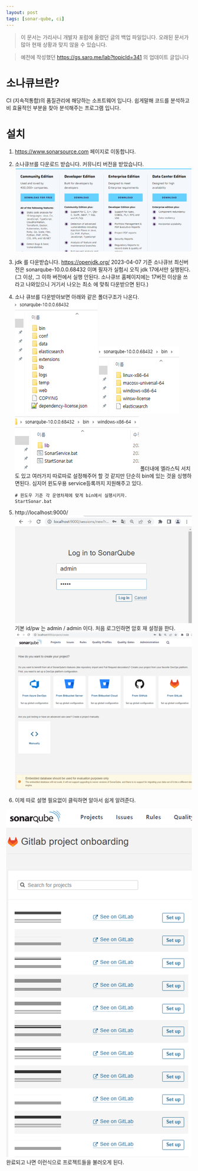 ```yaml
---
layout: post
tags: [sonar-qube, ci]
---
```


> 이 문서는 가리사니 개발자 포럼에 올렸던 글의 백업 파일입니다.
오래된 문서가 많아 현재 상황과 맞지 않을 수 있습니다.

> 예전에 작성했던 https://gs.saro.me/lab?topicId=341 의 업데이트 글입니다


# 소나큐브란?

CI (지속적통합)의 품질관리에 해당하는 소프트웨어 입니다.
쉽게말해 코드를 분석하고 비 효율적인 부분을 찾아 분석해주는 프로그램 입니다.

# 설치

1. https://www.sonarsource.com 페이지로 이동합니다.
1. 소나큐브를 다운로드 받습니다.
   커뮤니티 버전을 받았습니다.
    ![설명](/file/forum/240031d1-571f-4a83-b387-2a3bea9f1f33.png)
1. jdk 를 다운받습니다. 
    https://openjdk.org/
    2023-04-07 기준 소나큐브 최신버전은 sonarqube-10.0.0.68432 이며 필자가 실험시 오직 jdk 17에서만 실행된다.  (그 이상, 그 이하 버전에서 실행 안된다. 소나큐브 홈페이지에는 17버전 이상을 쓰라고 나와있으니 거기서 나오는 최소 에 맞춰 다운받으면 된다.)
1. 소나 큐브를 다운받아보면 아래와 같은 폴더구조가 나온다.
    ![설명](/file/forum/80f9899c-a4c5-4096-8e6c-f5c475f210cb.png)
    ![설명](/file/forum/3ec18e0c-b552-4191-be50-0263aa5125e0.png)
    ![설명](/file/forum/ec527575-12b3-41db-9ed1-4b77a397c172.png)
    폴더내에 엘라스틱 서치도 있고 여러가지 따로따로 설정해주어 할 것 같지만 단순히 bin에 있는 것을 싱행하면된다. 심지어 윈도우용 service등록까지 지원해주고 있다.    
    ```
    # 윈도우 기준 각 운영차제에 맞게 bin에서 실행시키자.
    StartSonar.bat
    ```
1. http://localhost:9000/
    ![설명](/file/forum/fab321f1-1c8a-4ec4-9726-c2e33f4a02c6.png)
    기본 id/pw 는 admin / admin 이다.
    처음 로그인하면 암호 재 설정을 한다.
    ![설명](/file/forum/bd1dc86f-0bc0-4e61-bff3-1b222ca62cd1.png)
    
1. 이제 따로 설명 필요없이 클릭하면 알아서 쉽게 알려준다.


![설명](/file/forum/58f996c9-bbd3-4332-9105-fe4217b1632b.png)
완료되고 나면 이런식으로 프로젝트들을 불러오게 된다.
